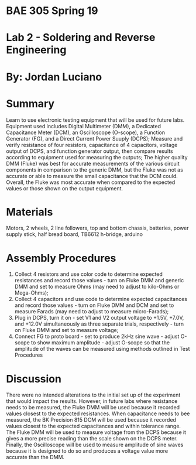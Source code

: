 # BAE 305 Spring 19

# Lab 2 - Soldering and Reverse Engineering

# By: Jordan Luciano

# Summary
Learn to use electronic testing equipment that will be used for future labs. Equipment used includes Digital Multimeter (DMM), a Dedicated Capacitance Meter (DCM), an Oscilloscope (O-scope), a Function Generator (FG), and a Direct Current Power Suuply (DCPS); Measure and verify resistance of four resistors, capacitance of 4 capacitors, voltage output of DCPS, and function generator output, then compare results according to equipment used for measuring the outputs; The higher quality DMM (Fluke) was best for accurate measurements of the various circuit components in comparison to the generic DMM, but the Fluke was not as accurate or able to measure the small capacitance that the DCM could. Overall, the Fluke was most accurate when compared to the expected values or those shown on the output equipment.  

# Materials
Motors, 2 wheels, 2 line followers, top and bottom chassis, batteries, power supply stick, half bread board, TB6612 h-bridge, arduino

# Assembly Procedures
1. Collect 4 resistors and use color code to determine expected resistances and record those values - turn on Fluke DMM and generic DMM and set to measure Ohms (may need to adjust to kilo-Ohms or Mega-Ohms); 
2. Collect 4 capacitors and use code to determine expected capacitances and record those values - turn on Fluke DMM and DCM and set to measure Farads (may need to adjust to measure micro-Farads); 
3. Plug in DCPS, turn it on - set V1 and V2 output voltage to +1.5V, +7.0V, and +12.0V simultaneously as three separate trials, respectively - turn on Fluke DMM and set to measure voltage; 
4. Connect FG to proto board - set to produce 2kHz sine wave - adjust O-scope to show maximum amplitude - adjust O-scope so that the amplitude of the waves can be measured using methods outlined in Test Procedures


# Discussion
There were no intended alterations to the initial set up of the experiment that would impact the results. However, in future labs where resistance needs to be measured, the Fluke DMM will be used because it recorded values closest to the expected resistances. When capacitance needs to bee measured, the BK Precision 815 DCM will be used because it recorded values closest to the expected capacitances and within tolerance range. The Fluke DMM will be used to measure voltage from the DCPS because it gives a more precise reading than the scale shown on the DCPS meter. Finally, the Oscilloscope will be used to measure amplitude of sine waves because it is designed to do so and produces a voltage value more accurate than the DMM.
